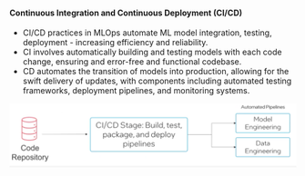 #### Continuous Integration and Continuous Deployment (CI/CD) 

- CI/CD practices in MLOps automate ML model integration, testing, deployment - increasing efficiency and reliability. 
- CI involves automatically building and testing models with each code change, ensuring and error-free and functional codebase. 
- CD automates the transition of models into production, allowing for the swift delivery of updates, with components including automated testing frameworks, deployment pipelines, and monitoring systems. 

![alt text](cicd.png)